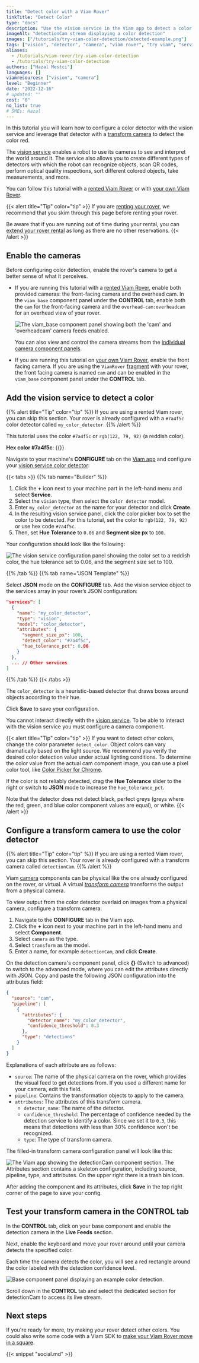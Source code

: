 ```yaml
---
title: "Detect color with a Viam Rover"
linkTitle: "Detect Color"
type: "docs"
description: "Use the vision service in the Viam app to detect a color with the Viam Rover."
imageAlt: "detectionCam stream displaying a color detection"
images: ["/tutorials/try-viam-color-detection/detected-example.png"]
tags: ["vision", "detector", "camera", "viam rover", "try viam", "services"]
aliases:
  - /tutorials/viam-rover/try-viam-color-detection
  - /tutorials/try-viam-color-detection
authors: ["Hazal Mestci"]
languages: []
viamresources: ["vision", "camera"]
level: "Beginner"
date: "2022-12-16"
# updated: ""
cost: "0"
no_list: true
# SMEs: Hazal
---
```


In this tutorial you will learn how to configure a color detector with the vision service and leverage that detector with a [transform camera](/components/camera/transform/) to detect the color red.

The [vision service](/ml/vision/) enables a robot to use its cameras to see and interpret the world around it.
The service also allows you to create different types of detectors with which the robot can recognize objects, scan QR codes, perform optical quality inspections, sort different colored objects, take measurements, and more.

You can follow this tutorial with a [rented Viam Rover](https://app.viam.com/try) or with [your own Viam Rover](/get-started/try-viam/rover-resources/).

{{< alert title="Tip" color="tip" >}}
If you are [renting your rover](https://app.viam.com/try), we recommend that you skim through this page before renting your rover.

Be aware that if you are running out of time during your rental, you can [extend your rover rental](/get-started/try-viam/reserve-a-rover/#extend-your-reservation) as long as there are no other reservations.
{{< /alert >}}

## Enable the cameras

Before configuring color detection, enable the rover's camera to get a better sense of what it perceives.

- If you are running this tutorial with a [rented Viam Rover](https://app.viam.com/try), enable both provided cameras: the front-facing camera and the overhead cam.
  In the `viam_base` component panel under the **CONTROL** tab, enable both the `cam` for the front-facing camera and the `overhead-cam:overheadcam` for an overhead view of your rover.

  ![The viam_base component panel showing both the 'cam' and 'overheadcam' camera feeds enabled.](get-started/try-viam/try-viam/enable-both-cameras.png)

  You can also view and control the camera streams from the [individual camera component panels](/get-started/try-viam/try-viam-tutorial/#camera-control).

- If you are running this tutorial on [your own Viam Rover](/get-started/try-viam/rover-resources/), enable the front facing camera.
  If you are using the `ViamRover` [fragment](/get-started/try-viam/rover-resources/rover-tutorial-fragments/) with your rover, the front facing camera is named `cam` and can be enabled in the `viam_base` component panel under the **CONTROL** tab.

## Add the vision service to detect a color

{{% alert title="Tip" color="tip" %}}
If you are using a rented Viam rover, you can skip this section.
Your rover is already configured with a `#7a4f5c` color detector called `my_color_detector`.
{{% /alert %}}

This tutorial uses the color `#7a4f5c` or `rgb(122, 79, 92)` (a reddish color).

**Hex color #7a4f5c**: {{<imgproc src="/tutorials/try-viam-color-detection/7a4f5c.png" resize="150x" declaredimensions=true alt="A color swatch for the color that you will be detecting with your color detector. It's a reddish, maroon color.">}}

Navigate to your machine's **CONFIGURE** tab on the [Viam app](https://app.viam.com/robots) and configure your [vision service color detector](/ml/vision/#detections):

{{< tabs >}}
{{% tab name="Builder" %}}

1. Click the **+** icon next to your machine part in the left-hand menu and select **Service**.
1. Select the `vision` type, then select the `color detector` model.
1. Enter `my_color_detector` as the name for your detector and click **Create**.
1. In the resulting vision service panel, click the color picker box to set the color to be detected.
   For this tutorial, set the color to `rgb(122, 79, 92)` or use hex code `#7a4f5c`.
1. Then, set **Hue Tolerance** to `0.06` and **Segment size px** to `100`.

Your configuration should look like the following:

![The vision service configuration panel showing the color set to a reddish color, the hue tolerance set to 0.06, and the segment size set to 100.](/get-started/try-viam/try-viam/vision-service-config.png)

{{% /tab %}}
{{% tab name="JSON Template" %}}

Select **JSON** mode on the **CONFIGURE** tab.
Add the vision service object to the services array in your rover’s JSON configuration:

```json {class="line-numbers linkable-line-numbers"}
"services": [
  {
    "name": "my_color_detector",
    "type": "vision",
    "model": "color_detector",
    "attributes": {
      "segment_size_px": 100,
      "detect_color": "#7a4f5c",
      "hue_tolerance_pct": 0.06
    }
  },
  ... // Other services
]
```

{{% /tab %}}
{{< /tabs >}}

The `color_detector` is a heuristic-based detector that draws boxes around objects according to their hue.

Click **Save** to save your configuration.

You cannot interact directly with the [vision service](/ml/vision/).
To be able to interact with the vision service you must configure a camera component.

{{< alert title="Tip" color="tip" >}}
If you want to detect other colors, change the color parameter `detect_color`.
Object colors can vary dramatically based on the light source.
We recommend you verify the desired color detection value under actual lighting conditions.
To determine the color value from the actual cam component image, you can use a pixel color tool, like [Color Picker for Chrome](https://chrome.google.com/webstore/detail/color-picker-for-chrome/clldacgmdnnanihiibdgemajcfkmfhia).

If the color is not reliably detected, drag the **Hue Tolerance** slider to the right or switch to **JSON** mode to increase the `hue_tolerance_pct`.

Note that the detector does not detect black, perfect greys (greys where the red, green, and blue color component values are equal), or white.
{{< /alert >}}

## Configure a transform camera to use the color detector

{{% alert title="Tip" color="tip" %}}
If you are using a rented Viam rover, you can skip this section.
Your rover is already configured with a transform camera called `detectionCam`.
{{% /alert %}}

Viam [camera](/components/camera/) components can be physical like the one already configured on the rover, or virtual.
A virtual [_transform camera_](/components/camera/transform/) transforms the output from a physical camera.

To view output from the color detector overlaid on images from a physical camera, configure a transform camera:

1. Navigate to the **CONFIGURE** tab in the Viam app.
2. Click the **+** icon next to your machine part in the left-hand menu and select **Component**.
3. Select `camera` as the type.
4. Select `transform` as the model.
5. Enter a name, for example `detectionCam`, and click **Create**.

On the detection camera's component panel, click **{}** (Switch to advanced) to switch to the advanced mode, where you can edit the attributes directly with JSON.
Copy and paste the following JSON configuration into the attributes field:

```json {class="line-numbers linkable-line-numbers"}
{
  "source": "cam",
  "pipeline": [
    {
      "attributes": {
        "detector_name": "my_color_detector",
        "confidence_threshold": 0.3
      },
      "type": "detections"
    }
  ]
}
```

Explanations of each attribute are as follows:

- `source`: The name of the physical camera on the rover, which provides the visual feed to get detections from.
  If you used a different name for your camera, edit this field.
- `pipeline`: Contains the transformation objects to apply to the camera.
- `attributes`: The attributes of this transform camera.
  - `detector_name`: The name of the detector.
  - `confidence_threshold`: The percentage of confidence needed by the detection service to identify a color.
    Since we set it to `0.3`, this means that detections with less than 30% confidence won't be recognized.
  - `type`: The type of transform camera.

The filled-in transform camera configuration panel will look like this:

![The Viam app showing the detectionCam component section. The Attributes section contains a skeleton configuration, including source, pipeline, type, and attributes. On the upper right there is a trash bin icon.](/tutorials/try-viam-color-detection/transform-camera-attributes.png)

After adding the component and its attributes, click **Save** in the top right corner of the page to save your config.

## Test your transform camera in the CONTROL tab

In the **CONTROL** tab, click on your base component and enable the detection camera in the **Live Feeds** section.

Next, enable the keyboard and move your rover around until your camera detects the specified color.

Each time the camera detects the color, you will see a red rectangle around the color labeled with the detection confidence level.

![Base component panel displaying an example color detection.](/tutorials/try-viam-color-detection/detected-example.png)

Scroll down in the **CONTROL** tab and select the dedicated section for detectionCam to access its live stream.

## Next steps

If you're ready for more, try making your rover detect other colors.
You could also write some code with a Viam SDK to [make your Viam Rover move in a square](/tutorials/get-started/try-viam-sdk/).

{{< snippet "social.md" >}}
